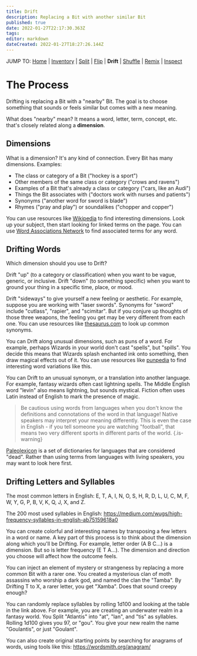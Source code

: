 ```yaml
---
title: Drift
description: Replacing a Bit with another similar Bit
published: true
date: 2022-01-27T22:17:30.363Z
tags: 
editor: markdown
dateCreated: 2022-01-27T18:27:26.144Z
---
```


JUMP TO: [Home](/cct) | [Inventory](/cct/inventory) | [Split](/cct/split) | [Flip](/cct/flip) | **Drift** | [Shuffle](/cct/shuffle) | [Remix](/cct/remix) | [Inspect](/cct/inspect)

# The Process

Drifting is replacing a Bit with a "nearby" Bit. The goal is to choose something that sounds or feels similar but comes with a new meaning.

What does "nearby" mean? It means a word, letter, term, concept, etc. that's closely related along a **dimension**.

## Dimensions

What is a dimension? It's any kind of connection. Every Bit has many dimensions. Examples:

* The class or category of a Bit ("hockey is a sport")
* Other members of the same class or category ("crows and ravens")
* Examples of a Bit that's already a class or category ("cars, like an Audi")
* Things the Bit associates with ("doctors work with nurses and patients")
* Synonyms ("another word for sword is blade")
* Rhymes ("pray and play") or soundalikes ("chopper and copper")

You can use resources like [Wikipedia](https://en.wikipedia.org/wiki/Main_Page) to find interesting dimensions. Look up your subject, then start looking for linked terms on the page. You can use [Word Associations Network](https://wordassociations.net/en) to find associated terms for any word.

## Drifting Words

Which dimension should you use to Drift?

Drift "up" (to a category or classification) when you want to be vague, generic, or inclusive. Drift "down" (to something specific) when you want to ground your thing in a specific time, place, or mood.

Drift "sideways" to give yourself a new feeling or aesthetic. For example, suppose you are working with "laser swords". Synonyms for "sword" include "cutlass", "rapier", and "scimitar". But if you conjure up thoughts of those three weapons, the feeling you get may be very different from each one. You can use resources like [thesaurus.com](https://www.thesaurus.com/) to look up common synonyms.

You can Drift along unusual dimensions, such as puns of a word. For example, perhaps Wizards in your world don't cast "spells", but "spills". You decide this means that Wizards splash enchanted ink onto something, then draw magical effects out of it. You can use resources like [punpedia](https://punpedia.org/) to find interesting word variations like this.

You can Drift to an unusual synonym, or a translation into another language. For example, fantasy wizards often cast lightning spells. The Middle English word "levin" also means lightning, but sounds mystical. Fiction often uses Latin instead of English to mark the presence of magic.

> Be cautious using words from languages when you don't know the definitions and connotations of the word in that language! Native speakers may interpret your meaning differently. This is even the case in English - if you tell someone you are watching "football", that means two very different sports in different parts of the world.
{.is-warning}

[Paleolexicon](https://www.palaeolexicon.com/) is a set of dictionaries for languages that are considered "dead". Rather than using terms from languages with living speakers, you may want to look here first.

## Drifting Letters and Syllables

The most common letters in English: E, T, A, I, N, O, S, H, R, D, L, U, C, M, F, W, Y, G, P, B, V, K, Q, J, X, and Z.

The 200 most used syllables in English: https://medium.com/wugs/high-frequency-syllables-in-english-ab75159618a0

You can create colorful and interesting names by transposing a few letters in a word or name. A key part of this process is to think about the dimension along which you'll be Drifting. For example, letter order (A B C...) is a dimension. But so is letter frequency (E T A...). The dimension and direction you choose will affect how the outcome feels.

You can inject an element of mystery or strangeness by replacing a more common Bit with a rarer one. You created a mysterious clan of moth assassins who worship a dark god, and named the clan the "Tamba". By Drifting T to X, a rarer letter, you get "Xamba". Does that sound creepy enough?

You can randomly replace syllables by rolling 1d100 and looking at the table in the link above. For example, you are creating an underwater realm in a fantasy world. You Split "Atlantis" into "at", "lan", and "tis" as syllables. Rolling 1d100 gives you 97, or "gou". You give your new realm the name "Goulantis", or just "Goulant".

You can also create original starting points by searching for anagrams of words, using tools like this: https://wordsmith.org/anagram/
